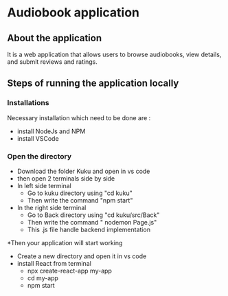 #  Audiobook application

## About the application
It is a web application that allows users to browse audiobooks, view details, and submit reviews and ratings.

## Steps of running the application locally
### Installations
Necessary installation which need to be done are :
* install NodeJs and NPM
* install VSCode


### Open the directory
* Download the folder Kuku and open in vs code
* then open 2 terminals side by side
* In left side terminal
    - Go to kuku directory using "cd kuku"
    - Then write the command "npm start"
* In the right side terminal
    - Go to Back directory using "cd kuku/src/Back"
    - Then write the command " nodemon Page.js" 
    - This .js file handle backend implementation
    
*Then your application will start working
   



* Create a new directory and open it in vs code
* install React from terminal
   - npx create-react-app my-app
   - cd my-app
   - npm start
